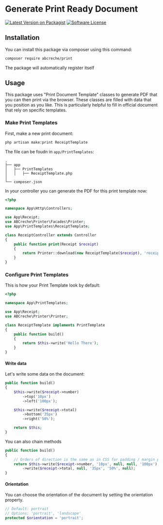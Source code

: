 # Generate Print Ready Document

[![Latest Version on Packagist](https://img.shields.io/packagist/v/abcreche/print.svg)](https://packagist.org/packages/abcreche/print)
[![Software License](https://img.shields.io/badge/license-MIT-brightgreen.svg)](LICENSE)

## Installation

You can install this package via composer using this command:

```bash
composer require abcreche/print
```

The package will automatically register itself

## Usage

This package uses "Print Document Template" classes to generate PDF that you can then print via the browser. These classes are filled with data that you position as you like. This is particularly helpful to fill in official document that rely on specific templates.

### Make Print Templates

First, make a new print document:

```bash
php artisan make:print ReceiptTemplate
```

The file can be foudn in `app/PrintTemplates`:

```
.
├── app
│   ├── PrintTemplates
│   │   ├── ReceiptTemplate.php
│
└── composer.json
```

In your controller you can generate the PDF for this print template now:

```php
<?php

namespace App\Http\Controllers;

use App\Receipt;
use ABCreche\Printer\Facades\Printer;
use App\PrintTemplates\ReceiptTemplate;

class ReceiptController extends Controller
{
    public function print(Receipt $receipt)
    {
        return Printer::download(new ReceiptTemplate($receipt), 'receipt.pdf');
    }
}
```

### Configure Print Templates

This is how your Print Template look by default:

```php
<?php

namespace App\PrintTemplates;

use App\Receipt;
use ABCreche\Printer\Printer;

class ReceiptTemplate implements PrintTemplate
{
    public function build()
    {
        return $this->write('Hello There');
    }
}
```

#### Write data

Let's write some data on the document:

```php
public function build()
{
    $this->write($receipt->number)
        ->top('10px')
        ->left('100px');

    $this->write($receipt->total)
        ->bottom('35px')
        ->right('50%');

    return $this;
}
```
You can also chain methods
```php
public function build()
{
    // Orders of direction is the same as in CSS for padding / margin properties
    return $this->write($receipt->number, '10px', null, null, '100px')
        ->write($receipt->total, null, '35px', '50%', null);
}
```

#### Orientation

You can choose the orientation of the document by setting the orientation property.

```php
// Default: portrait
// Options: 'portrait', 'landscape'
protected $orientation = 'portrait';
```
